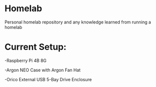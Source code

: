 # Homelab
Personal homelab repository and any knowledge learned from running a homelab

# Current Setup:
-Raspberry Pi 4B 8G

-Argon NEO Case with Argon Fan Hat

-Orico External USB 5-Bay Drive Enclosure
